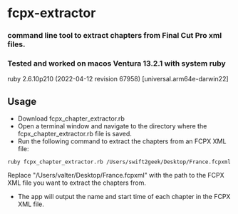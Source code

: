 #  fcpx-extractor

### command line tool to extract chapters from Final Cut Pro xml files.

### Tested and worked on macos Ventura 13.2.1 with system ruby 
ruby 2.6.10p210 (2022-04-12 revision 67958) [universal.arm64e-darwin22]

## Usage
- Download fcpx_chapter_extractor.rb 
- Open a terminal window and navigate to the directory where the fcpx_chapter_extractor.rb file is saved.
- Run the following command to extract the chapters from an FCPX XML file:

```
ruby fcpx_chapter_extractor.rb /Users/swift2geek/Desktop/France.fcpxml
```
Replace "/Users/valter/Desktop/France.fcpxml" with the path to the FCPX XML file you want to extract the chapters from.

- The app will output the name and start time of each chapter in the FCPX XML file.
